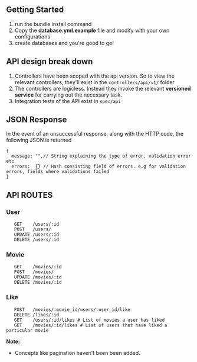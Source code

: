## Getting Started

1. run the bundle install command 
2. Copy the **database.yml.example** file and modify with your own configurations
3. create databases and you're good to go!


## API design break down

1. Controllers have been scoped with the api version. So to view the relevant controllers, they'll exist in the ``controllers/api/v1/`` folder
2. The controllers are logicless. Instead they invoke the relevant **versioned service** for carrying out the necessary task.
3. Integration tests of the API exist in ```spec/api```

## JSON Response

In the event of an unsuccessful response, along with the HTTP code, the following JSON is returned

```
{
  message: "",// String explaining the type of error, validation error etc
  errors:  {} // Hash consisting field of errors. e.g for validation errors, fields where validations failed
}
```

## API ROUTES

### User
```
   GET    /users/:id
   POST   /users/
   UPDATE /users/:id
   DELETE /users/:id
```
   
   
### Movie
```
   GET    /movies/:id
   POST   /movies/
   UPDATE /movies/:id
   DELETE /movies/:id
```
   
### Like
```
   POST   /movies/:movie_id/users/:user_id/like
   DELETE /likes/:id
   GET    /users/:id/likes # List of movies a user has liked
   GET    /movies/:id/likes # List of users that have liked a particular movie
```

**Note:**
- Concepts like pagination haven't been been added.

